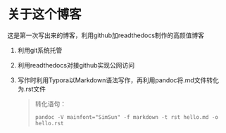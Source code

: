 # 关于这个博客

这是第一次写出来的博客，利用github加readthedocs制作的高颜值博客

1. 利用git系统托管

2. 利用readthedocs对接github实现公网访问

3. 写作时利用Typora以Markdown语法写作，再利用pandoc将.md文件转化为.rst文件

   > 转化语句：
   >
   > ```text
   > pandoc -V mainfont="SimSun" -f markdown -t rst hello.md -o hello.rst
   > ```

